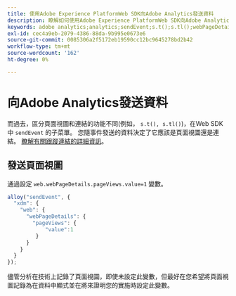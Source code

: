 ```yaml
---
title: 使用Adobe Experience PlatformWeb SDK向Adobe Analytics發送資料
description: 瞭解如何使用Adobe Experience PlatformWeb SDK向Adobe Analytics發送資料。
keywords: adobe analytics;analytics;sendEvent;s.t();s.tl();webPageDetails;pageViews;webInteraction;Web交互；頁面視圖；連結跟蹤；連結；跟蹤連結；按一下收集；
exl-id: cec4a9eb-2079-4386-88da-9b995e0673e6
source-git-commit: 0085306a2f5172eb19590cc12bc9645278bd2b42
workflow-type: tm+mt
source-wordcount: '162'
ht-degree: 0%

---
```


# 向Adobe Analytics發送資料

而過去，區分頁面視圖和連結的功能不同(例如， `s.t(), s.tl()`)，在Web SDK中 `sendEvent` 的子菜單。 您隨事件發送的資料決定了它應該是頁面視圖還是連結。 [瞭解有關跟蹤連結的詳細資訊](../track-links.md)。

## 發送頁面視圖

通過設定 `web.webPageDetails.pageViews.value=1` 變數。

```javascript
alloy("sendEvent", {
  "xdm": {
    "web": {
      "webPageDetails": {
        "pageViews": {
            "value":1
         }
      }
    }
  }
});
```

儘管分析在技術上記錄了頁面視圖，即使未設定此變數，但最好在您希望將頁面視圖記錄為在資料中顯式並在將來證明您的實施時設定此變數。
